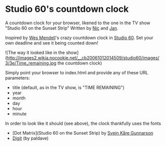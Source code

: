Studio 60's countdown clock
=================================

A countdown clock for your browser, likened to the one in the TV show "Studio 60 on the Sunset Strip"
Written by [Nic](http://www.nicolashoening.de/) and [Jan](http://www.yanzen.de/).

Inspired by [Wes Mendell](http://en.wikipedia.org/wiki/Wes_Mendell)'s crazy
countdown clock in [Studio 60](http://en.wikipedia.org/wiki/Studio_60_on_the_Sunset_Strip).
Set your own deadline and see it being counted down!

![The way it looked like in the show](http://images2.wikia.nocookie.net/__cb20061012014509/studio60/images/3/3e/Time_remaining.jpg the countdown clock)


Simply point your browser to index.html and provide any of these URL parameters:

* title (default, as in the TV show, is "TIME REMAINING")
* year
* month
* day
* hour
* minute


In order to look like it should (see above), the clock thankfully uses the fonts

* [Dot Matrix](Studio 60 on the Sunset Strip) by [Svein Kåre Gunnarson](http://www.dionaea.com/information/fonts.html)
* [Digit](http://www.dafont.com/digit.font) (by paldave)
